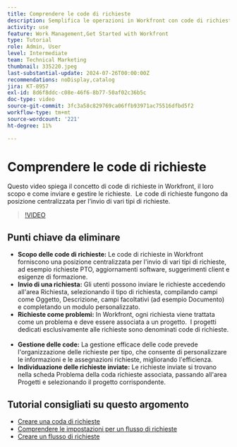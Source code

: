 ```yaml
---
title: Comprendere le code di richieste
description: Semplifica le operazioni in Workfront con code di richieste centralizzate per l’invio, gestione efficiente delle code e accesso semplificato alle richieste inviate per migliorare i flussi di lavoro dei progetti.
activity: use
feature: Work Management,Get Started with Workfront
type: Tutorial
role: Admin, User
level: Intermediate
team: Technical Marketing
thumbnail: 335220.jpeg
last-substantial-update: 2024-07-26T00:00:00Z
recommendations: noDisplay,catalog
jira: KT-8957
exl-id: 8d6f8ddc-c08e-46f6-8b77-50af02c36b5c
doc-type: video
source-git-commit: 3fc3a58c829769ca06ffb93971ac75516dfbd5f2
workflow-type: tm+mt
source-wordcount: '221'
ht-degree: 11%

---
```


# Comprendere le code di richieste

Questo video spiega il concetto di code di richieste in Workfront, il loro scopo e come inviare e gestire le richieste. &#x200B; Le code di richieste fungono da posizione centralizzata per l’invio di vari tipi di richieste. &#x200B;

>[!VIDEO](https://video.tv.adobe.com/v/335220/?quality=12&learn=on&enablevpops)

## Punti chiave da eliminare

* **Scopo delle code di richieste:** Le code di richieste in Workfront forniscono una posizione centralizzata per l&#39;invio di vari tipi di richieste, ad esempio richieste PTO, aggiornamenti software, suggerimenti client e esigenze di formazione.
* **Invio di una richiesta:** Gli utenti possono inviare le richieste accedendo all&#39;area Richiesta, selezionando il tipo di richiesta, compilando campi come Oggetto, Descrizione, campi facoltativi (ad esempio Documento) e completando un modulo personalizzato. &#x200B;
* **Richieste come problemi:** In Workfront, ogni richiesta viene trattata come un problema e deve essere associata a un progetto. &#x200B; I progetti dedicati esclusivamente alle richieste sono denominati code di richieste. &#x200B;
* **Gestione delle code:** La gestione efficace delle code prevede l&#39;organizzazione delle richieste per tipo, che consente di personalizzare le informazioni e le assegnazioni richieste, migliorando l&#39;efficienza. &#x200B;
* **Individuazione delle richieste inviate:** Le richieste inviate si trovano nella scheda Problema della coda richieste associata, passando all&#39;area Progetti e selezionando il progetto corrispondente. &#x200B;


## Tutorial consigliati su questo argomento

* [Creare una coda di richieste](/help/manage-work/request-queues/create-a-request-queue.md)
* [Comprendere le impostazioni per un flusso di richieste](/help/manage-work/request-queues/understand-settings-for-a-flow-request.md)
* [Creare un flusso di richieste](/help/manage-work/request-queues/create-a-request-flow.md)


